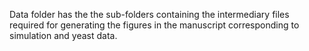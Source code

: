 
Data folder has the the sub-folders containing the intermediary files required for generating the figures in the manuscript corresponding to simulation and yeast data.

